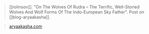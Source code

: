 > [[rolinson]]. "On The Wolves Of Rudra – The Terrific, Well-Storied Wolves And Wolf Forms Of The Indo-European Sky Father". Post on [[blog-aryaakasha]].

> [aryaakasha.com](https://aryaakasha.com/2022/07/03/on-the-wolves-of-rudra-the-terrific-well-storied-wolves-and-wolf-forms-of-the-indo-european-sky-father/)